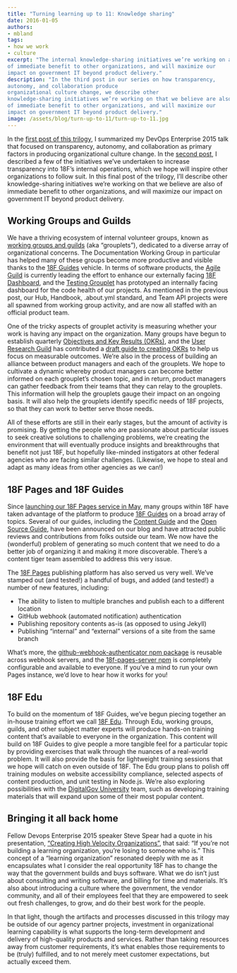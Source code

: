 ```yaml
---
title: "Turning learning up to 11: Knowledge sharing"
date: 2016-01-05
authors:
- mbland
tags:
- how we work
- culture
excerpt: "The internal knowledge-sharing initiatives we’re working on are also
of immediate benefit to other organizations, and will maximize our
impact on government IT beyond product delivery."
description: "In the third post in our series on how transparency,
autonomy, and collaboration produce
organizational culture change, we describe other
knowledge-sharing initiatives we’re working on that we believe are also
of immediate benefit to other organizations, and will maximize our
impact on government IT beyond product delivery."
image: /assets/blog/turn-up-to-11/turn-up-to-11.jpg
---
```


In the [first post of this
trilogy](https://18f.gsa.gov/2015/12/30/turning-learning-up-to-11/), I
summarized my DevOps Enterprise 2015 talk that focused on transparency,
autonomy, and collaboration as primary factors in producing
organizational culture change. In the [second post](https://18f.gsa.gov/2016/01/04/turning-learning-up-to-11-transparency/), I described a few of
the initiatives we’ve undertaken to increase transparency into 18F’s
internal operations, which we hope will inspire other organizations to
follow suit. In this final post of the trilogy, I’ll describe other
knowledge-sharing initiatives we’re working on that we believe are also
of immediate benefit to other organizations, and will maximize our
impact on government IT beyond product delivery.

Working Groups and Guilds
-------------------------

We have a thriving ecosystem of internal volunteer groups, known as
[working groups and guilds](https://pages.18f.gov/grouplet-playbook/)
(aka “grouplets”), dedicated to a diverse array of organizational
concerns. The Documentation Working Group in particular has helped many
of these groups become more productive and visible thanks to the [18F
Guides](https://guides.18f.gov/) vehicle. In terms of software
products, the [Agile Guild](https://pages.18f.gov/agile/) is currently
leading the effort to enhance our externally facing [18F
Dashboard](https://18f.gsa.gov/dashboard/), and the [Testing
Grouplet](https://pages.18f.gov/wg-testing/) has prototyped an
internally facing dashboard for the code health of our projects. As
mentioned in the previous post, our Hub, Handbook, .about.yml standard,
and Team API projects were all spawned from working group activity, and
are now all staffed with an official product team.

One of the tricky aspects of grouplet activity is measuring whether your
work is having any impact on the organization. Many groups have begun to
establish quarterly [Objectives and Key Results (OKRs)](https://pages.18f.gov/grouplet-playbook/processes-and-artifacts/#okrs),
and the [User Research
Guild](https://pages.18f.gov/lean-product-design/) has contributed a [draft
guide to creating OKRs](https://pages.18f.gov/objectives-and-key-results/) to help us focus on
measurable outcomes. We’re also in the process of building an alliance
between product managers and each of the grouplets. We hope to cultivate
a dynamic whereby product managers can become better informed on each
grouplet’s chosen topic, and in return, product managers can gather
feedback from their teams that they can relay to the grouplets. This
information will help the grouplets gauge their impact on an ongoing
basis. It will also help the grouplets identify specific needs of 18F
projects, so that they can work to better serve those needs.

All of these efforts are still in their early stages, but the amount of
activity is promising. By getting the people who are passionate about
particular issues to seek creative solutions to challenging problems,
we’re creating the environment that will eventually produce insights and
breakthroughs that benefit not just 18F, but hopefully like-minded
instigators at other federal agencies who are facing similar challenges.
(Likewise, we hope to steal and adapt as many ideas from other agencies
as we can!)

18F Pages and 18F Guides
------------------------

Since [launching our 18F Pages service in
May](https://18f.gsa.gov/2015/05/14/18Fpages/), many groups within 18F
have taken advantage of the platform to produce [18F
Guides](https://guides.18f.gov/) on a broad array of topics. Several of
our guides, including the [Content
Guide](https://pages.18f.gov/content-guide/) and the [Open Source
Guide](https://pages.18f.gov/open-source-guide/), have been announced
on our blog and have attracted public reviews and contributions from
folks outside our team. We now have the (wonderful) problem of
generating so much content that we need to do a better job of organizing
it and making it more discoverable. There’s a content tiger team
assembled to address this very issue.

The [18F Pages](https://pages.18f.gov/) publishing platform has also
served us very well. We’ve stamped out (and tested!) a handful of bugs,
and added (and tested!) a number of new features, including:

-   The ability to listen to multiple branches and publish each to a different location
-   GitHub webhook (automated notification) authentication
-   Publishing repository contents as-is (as opposed to using Jekyll)
-   Publishing “internal” and “external” versions of a site from the same branch

What’s more, the [github-webhook-authenticator npm
package](https://www.npmjs.com/package/github-webhook-validator) is
reusable across webhook servers, and the [18f-pages-server
npm](https://www.npmjs.com/package/18f-pages-server) is completely
configurable and available to everyone. If you’ve a mind to run your own
Pages instance, we’d love to hear how it works for you!

18F Edu
-------

To build on the momentum of 18F Guides, we’ve begun piecing together an
in-house training effort we call [18F
Edu](https://pages.18f.gov/edu/). Through Edu, working groups, guilds,
and other subject matter experts will produce hands-on training content
that’s available to everyone in the organization. This content will
build on 18F Guides to give people a more tangible feel for a particular
topic by providing exercises that walk through the nuances of a
real-world problem. It will also provide the basis for lightweight
training sessions that we hope will catch on even outside of 18F. The
Edu group plans to polish off training modules on website accessibility
compliance, selected aspects of content production, and unit testing in
Node.js. We’re also exploring possibilities with the [DigitalGov
University](https://www.digitalgov.gov/digitalgov-university/) team,
such as developing training materials that will expand upon some of
their most popular content.

Bringing it all back home
-------------------------

Fellow Devops Enterprise 2015 speaker Steve Spear had a quote in his
presentation, [“Creating High Velocity
Organizations”](https://www.youtube.com/watch?v=onwhZwroQHs), that
said: “If you’re not building a learning organization, you’re losing to
someone who is.” This concept of a “learning organization” resonated
deeply with me as it encapsulates what I consider the real opportunity
18F has to change the way that the government builds and buys software.
What we do isn’t just about consulting and writing software, and billing
for time and materials. It’s also about introducing a culture where the
government, the vendor community, and all of their employees feel that
they are empowered to seek out fresh challenges, to grow, and do their
best work for the people.

In that light, though the artifacts and processes discussed in this
trilogy may be outside of our agency partner projects, investment in
organizational learning capability is what supports the long-term
development and delivery of high-quality products and services. Rather
than taking resources away from customer requirements, it’s what enables
those requirements to be (truly) fulfilled, and to not merely meet
customer expectations, but actually exceed them.
